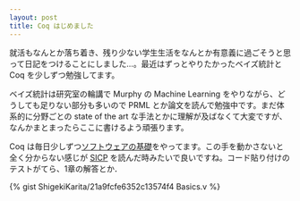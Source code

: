 ```yaml
---
layout: post
title: Coq はじめました
---
```


就活もなんとか落ち着き、残り少ない学生生活をなんとか有意義に過ごそうと思って日記をつけることにしました...。最近はずっとやりたかったベイズ統計と Coq を少しずつ勉強してます。

ベイズ統計は研究室の輪講で Murphy の Machine Learning をやりながら、どうしても足りない部分も多いので PRML とか論文を読んで勉強中です。まだ体系的に分野ごとの state of the art な手法とかに理解が及ばなくて大変ですが、なんかまとまったらここに書けるよう頑張ります。

Coq は毎日少しずつ[ソフトウェアの基礎](http://proofcafe.org/sf/)をやってます。この手を動かさないと全く分からない感じが [SICP](http://sicp.iijlab.net/fulltext/) を読んだ時みたいで良いですね。コード貼り付けのテストがてら、1章の解答とか．

{% gist ShigekiKarita/21a9fcfe6352c13574f4 Basics.v %}

<!-- {% highlight coq %} -->
<!-- {% include Basics.v %} -->
<!-- {% endhighlight %} -->

